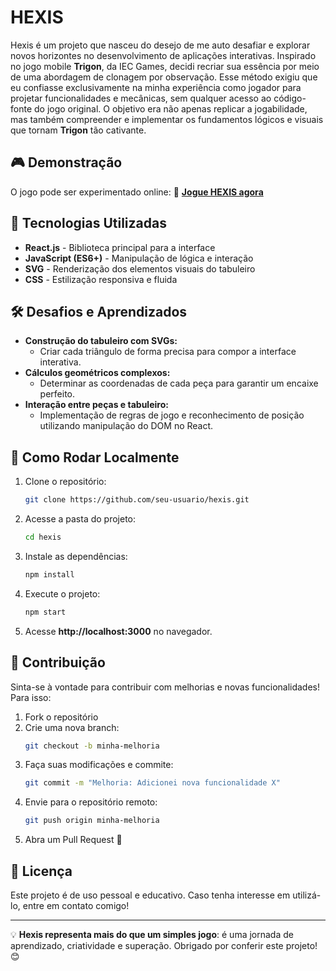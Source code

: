 # HEXIS

Hexis é um projeto que nasceu do desejo de me auto desafiar e explorar novos horizontes no desenvolvimento de aplicações interativas. Inspirado no jogo mobile **Trigon**, da IEC Games, decidi recriar sua essência por meio de uma abordagem de clonagem por observação. Esse método exigiu que eu confiasse exclusivamente na minha experiência como jogador para projetar funcionalidades e mecânicas, sem qualquer acesso ao código-fonte do jogo original. O objetivo era não apenas replicar a jogabilidade, mas também compreender e implementar os fundamentos lógicos e visuais que tornam **Trigon** tão cativante. 

## 🎮 Demonstração

O jogo pode ser experimentado online:
🔗 **[Jogue HEXIS agora](https://hexis.vercel.app/)**

## 🚀 Tecnologias Utilizadas

- **React.js** - Biblioteca principal para a interface
- **JavaScript (ES6+)** - Manipulação de lógica e interação
- **SVG** - Renderização dos elementos visuais do tabuleiro
- **CSS** - Estilização responsiva e fluida

## 🛠️ Desafios e Aprendizados

- **Construção do tabuleiro com SVGs:** 
  - Criar cada triângulo de forma precisa para compor a interface interativa.
- **Cálculos geométricos complexos:**
  - Determinar as coordenadas de cada peça para garantir um encaixe perfeito.
- **Interação entre peças e tabuleiro:**
  - Implementação de regras de jogo e reconhecimento de posição utilizando manipulação do DOM no React.

## 📂 Como Rodar Localmente

1. Clone o repositório:
   ```bash
   git clone https://github.com/seu-usuario/hexis.git
   ```
2. Acesse a pasta do projeto:
   ```bash
   cd hexis
   ```
3. Instale as dependências:
   ```bash
   npm install
   ```
4. Execute o projeto:
   ```bash
   npm start
   ```
5. Acesse **http://localhost:3000** no navegador.

## 🤝 Contribuição

Sinta-se à vontade para contribuir com melhorias e novas funcionalidades! Para isso:
1. Fork o repositório
2. Crie uma nova branch:
   ```bash
   git checkout -b minha-melhoria
   ```
3. Faça suas modificações e commite:
   ```bash
   git commit -m "Melhoria: Adicionei nova funcionalidade X"
   ```
4. Envie para o repositório remoto:
   ```bash
   git push origin minha-melhoria
   ```
5. Abra um Pull Request 🚀

## 📜 Licença

Este projeto é de uso pessoal e educativo. Caso tenha interesse em utilizá-lo, entre em contato comigo!

---

💡 **Hexis representa mais do que um simples jogo**: é uma jornada de aprendizado, criatividade e superação. Obrigado por conferir este projeto! 😊

